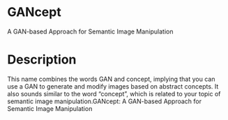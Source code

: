 # GANcept

A GAN-based Approach for Semantic Image Manipulation


# Description

This name combines the words GAN and concept, implying that you can use a GAN to generate and modify images based on abstract concepts. It also sounds similar to the word “concept”, which is related to your topic of semantic image manipulation.GANcept: A GAN-based Approach for Semantic Image Manipulation

